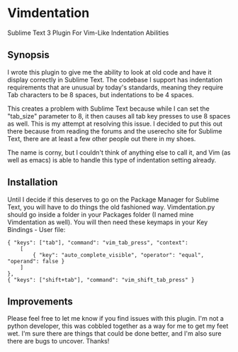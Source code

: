 # Vimdentation
Sublime Text 3 Plugin For Vim-Like Indentation Abilities

## Synopsis
I wrote this plugin to give me the ability to look at old code and have it display correctly in Sublime Text. The codebase I support has indentation requirements that are unusual by today's standards, meaning they require Tab characters to be 8 spaces, but indentations to be 4 spaces.

This creates a problem with Sublime Text because while I can set the "tab_size" parameter to 8, it then causes all tab key presses to use 8 spaces as well. This is my attempt at resolving this issue. I decided to put this out there because from reading the forums and the userecho site for Sublime Text, there are at least a few other people out there in my shoes.

The name is corny, but I couldn't think of anything else to call it, and Vim (as well as emacs) is able to handle this type of indentation setting already.

## Installation

Until I decide if this deserves to go on the Package Manager for Sublime Text, you will have to do things the old fashioned way. Vimdentation.py should go inside a folder in your Packages folder (I named mine Vimdentation as well). You will then need these keymaps in your Key Bindings - User file:

```
{ "keys": ["tab"], "command": "vim_tab_press", "context":
    [
        { "key": "auto_complete_visible", "operator": "equal", "operand": false }
    ]
},
{ "keys": ["shift+tab"], "command": "vim_shift_tab_press" }
```

## Improvements
Please feel free to let me know if you find issues with this plugin. I'm not a python developer, this was cobbled together as a way for me to get my feet wet. I'm sure there are things that could be done better, and I'm also sure there are bugs to uncover. Thanks!

